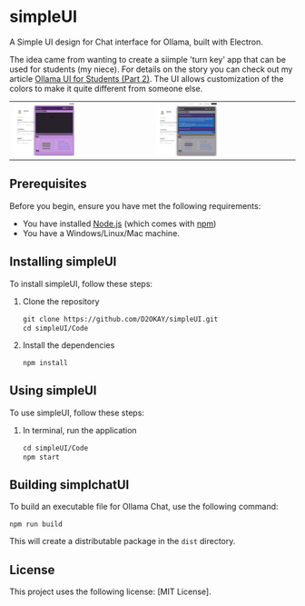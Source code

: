 # simpleUI
A Simple UI design for Chat interface for Ollama, built with Electron.

The idea came from wanting to create a siimple 'turn key' app that can be used for students (my niece). For details on the story you can check out my article [Ollama UI for Students (Part 2)](link). The UI allows customization of the colors to make it quite different from someone else. 

<table>
  <tr>
    <td><img src=".github/UI_image1.png" alt="Main Interface" style="width: 45%;"></td>
    <td><img src=".github/UI_image2.png" alt="Settings Panel" style="width: 45%;"></td>
  </tr>
</table>

## Prerequisites

Before you begin, ensure you have met the following requirements:
* You have installed [Node.js](https://nodejs.org/) (which comes with [npm](http://npmjs.com/))
* You have a Windows/Linux/Mac machine.

## Installing simpleUI

To install simpleUI, follow these steps:

1. Clone the repository
   ```
   git clone https://github.com/D2OKAY/simpleUI.git
   cd simpleUI/Code
   ```

2. Install the dependencies
   ```
   npm install
   ```

## Using simpleUI

To use simpleUI, follow these steps:

1. In terminal, run the application
   ```
   cd simpleUI/Code
   npm start
   ```

## Building simplchatUI

To build an executable file for Ollama Chat, use the following command:

```
npm run build
```

This will create a distributable package in the `dist` directory.


## License

This project uses the following license: [MIT License].
